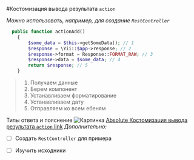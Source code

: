 #Костомизация вывода результата `action`

*Можно использовать, например, для создание `RestController`*

```php
  public function actionAdd()
    {
        $some_data = $this->getSomeData(); // 1
        $response = \Yii::$app->response; // 2 
        $response->format = Response::FORMAT_RAW; // 3 
        $response->data = $some_data; // 4
        return $response; // 5
    }
```
> 1. Получаем данные
> 2. Берем компонент
> 3. Устанавливаем форматирование
> 4. Устанавливаем дату
> 5. Отправляем ко всем ебеням

Типы ответа и пояснение
![Картинка](https://github.com/rainnogame/TestScheduleCreator/raw/master/!examples/0.res/images/answer_types.png)
[Absolute Костомизация вывода результата `action` link](https://github.com/rainnogame/learning/blob/master/docs/какая-то%20херня%20на%20нашем/response/addCustomResponce.md)
*Дополнительно:*
- [ ] Создать `RestController` для примера
- [ ] Изучить исходники

